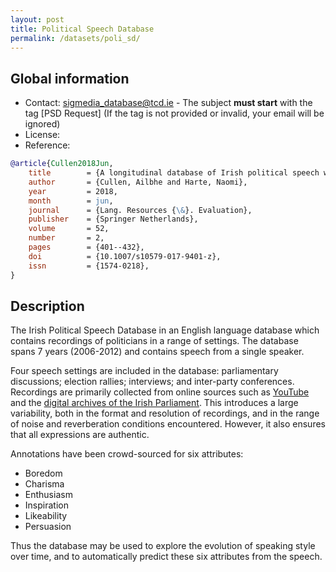 ```yaml
---
layout: post
title: Political Speech Database
permalink: /datasets/poli_sd/
---
```


## Global information

  - Contact: [sigmedia_database@tcd.ie](mailto:sigmediag_database@tcd.ie) - The subject **must start** with the tag [PSD Request] (If the tag is not provided or invalid, your email will be ignored)
  - License:
  - Reference:

```bibtex
@article{Cullen2018Jun,
    title        = {A longitudinal database of Irish political speech with annotations of speaker ability},
    author       = {Cullen, Ailbhe and Harte, Naomi},
    year         = 2018,
    month        = jun,
    journal      = {Lang. Resources {\&}. Evaluation},
    publisher    = {Springer Netherlands},
    volume       = 52,
    number       = 2,
    pages        = {401--432},
    doi          = {10.1007/s10579-017-9401-z},
    issn         = {1574-0218},
}
```

## Description


The Irish Political Speech Database in an English language database which contains recordings of politicians in a range of settings.
The database spans 7 years (2006-2012) and contains speech from a single speaker.

Four speech settings are included in the database: parliamentary discussions; election rallies; interviews; and inter-party conferences.
Recordings are primarily collected from online sources such as [YouTube](https://www.youtube.com/user/FineGaelMedia) and the [digital archives of the Irish Parliament](http://oireachtas.heanet.ie/archive/?Channel=Dail).
This introduces a large variability, both in the format and resolution of recordings, and in the range of noise and reverberation conditions encountered.
However, it also ensures that all expressions are authentic.

Annotations have been crowd-sourced for six attributes:

  - Boredom
  - Charisma
  - Enthusiasm
  - Inspiration
  - Likeability
  - Persuasion

Thus the database may be used to explore the evolution of speaking style over time, and to automatically predict these six attributes from the speech.
